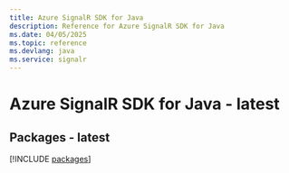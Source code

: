 ```yaml
---
title: Azure SignalR SDK for Java
description: Reference for Azure SignalR SDK for Java
ms.date: 04/05/2025
ms.topic: reference
ms.devlang: java
ms.service: signalr
---
```

# Azure SignalR SDK for Java - latest
## Packages - latest
[!INCLUDE [packages](signalr-index.md)]